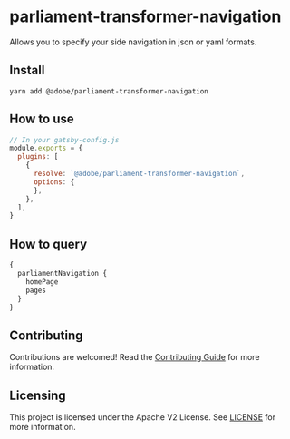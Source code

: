 # parliament-transformer-navigation

Allows you to specify your side navigation in json or yaml formats.

## Install

```shell
yarn add @adobe/parliament-transformer-navigation
```

## How to use

```javascript
// In your gatsby-config.js
module.exports = {
  plugins: [
    {
      resolve: `@adobe/parliament-transformer-navigation`,
      options: {
      },
    },
  ],
}
```

## How to query

```graphql
{
  parliamentNavigation {
    homePage
    pages
  }
}
```

## Contributing

Contributions are welcomed! Read the [Contributing Guide](./.github/CONTRIBUTING.md) for more information.

## Licensing

This project is licensed under the Apache V2 License. See [LICENSE](LICENSE) for more information.
